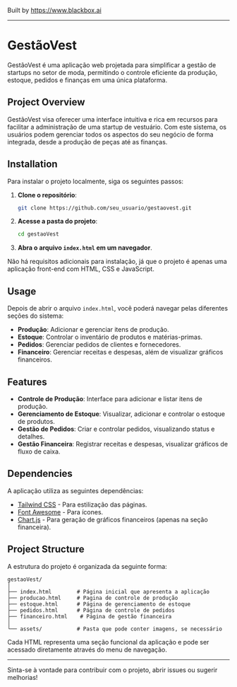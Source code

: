 
Built by https://www.blackbox.ai

---

# GestãoVest

GestãoVest é uma aplicação web projetada para simplificar a gestão de startups no setor de moda, permitindo o controle eficiente da produção, estoque, pedidos e finanças em uma única plataforma.

## Project Overview

GestãoVest visa oferecer uma interface intuitiva e rica em recursos para facilitar a administração de uma startup de vestuário. Com este sistema, os usuários podem gerenciar todos os aspectos do seu negócio de forma integrada, desde a produção de peças até as finanças.

## Installation

Para instalar o projeto localmente, siga os seguintes passos:

1. **Clone o repositório**:
   ```bash
   git clone https://github.com/seu_usuario/gestaovest.git
   ```
2. **Acesse a pasta do projeto**:
   ```bash
   cd gestaoVest
   ```

3. **Abra o arquivo `index.html` em um navegador**.

Não há requisitos adicionais para instalação, já que o projeto é apenas uma aplicação front-end com HTML, CSS e JavaScript.

## Usage

Depois de abrir o arquivo `index.html`, você poderá navegar pelas diferentes seções do sistema:

- **Produção**: Adicionar e gerenciar itens de produção.
- **Estoque**: Controlar o inventário de produtos e matérias-primas.
- **Pedidos**: Gerenciar pedidos de clientes e fornecedores.
- **Financeiro**: Gerenciar receitas e despesas, além de visualizar gráficos financeiros.

## Features

- **Controle de Produção**: Interface para adicionar e listar itens de produção.
- **Gerenciamento de Estoque**: Visualizar, adicionar e controlar o estoque de produtos.
- **Gestão de Pedidos**: Criar e controlar pedidos, visualizando status e detalhes.
- **Gestão Financeira**: Registrar receitas e despesas, visualizar gráficos de fluxo de caixa.

## Dependencies

A aplicação utiliza as seguintes dependências:

- [Tailwind CSS](https://tailwindcss.com) - Para estilização das páginas.
- [Font Awesome](https://fontawesome.com) - Para ícones.
- [Chart.js](https://www.chartjs.org) - Para geração de gráficos financeiros (apenas na seção financeira).

## Project Structure

A estrutura do projeto é organizada da seguinte forma:

```
gestaoVest/
│
├── index.html        # Página inicial que apresenta a aplicação
├── producao.html     # Pagina de controle de produção
├── estoque.html      # Página de gerenciamento de estoque
├── pedidos.html      # Página de controle de pedidos
├── financeiro.html    # Página de gestão financeira
│
└── assets/           # Pasta que pode conter imagens, se necessário
```

Cada HTML representa uma seção funcional da aplicação e pode ser acessado diretamente através do menu de navegação.

---

Sinta-se à vontade para contribuir com o projeto, abrir issues ou sugerir melhorias!